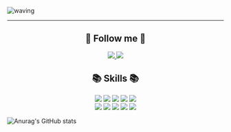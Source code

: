 <!--
**handongsu/handongsu** is a ✨ _special_ ✨ repository because its `README.md` (this file) appears on your GitHub profile.

Here are some ideas to get you started:

- 🔭 I’m currently working on ...
- 🌱 I’m currently learning ...
- 👯 I’m looking to collaborate on ...
- 🤔 I’m looking for help with ...
- 💬 Ask me about ...
- 📫 How to reach me: ...
- 😄 Pronouns: ...
- ⚡ Fun fact: ...
-->
<!--## Waving <a id="waving">-->
![waving](https://capsule-render.vercel.app/api?type=waving&height=200&text=dongsu&nbsp;Github&fontAlign=65&fontAlignY=40&color=gradient)

___

**<div align="center" margin-bottom= 50px>🚀 **Follow me** 🚀</div>**
-----

<div style={display:flex} align="center">
<a href="https://velog.io/@dos1436">
  <img src="https://img.shields.io/badge/Tech%20Blog-11B48A?style=flat-square&logo=Vimeo&logoColor=white&link=https://yeonyeon.tistory.com"/>
</a>
<a herf="https://github.com/handongsu">
    <img src="https://img.shields.io/badge/GitHub-181717.svg?&style=flat-square&logo=GitHub&logoColor=white&link=https://yeonyeon.tistory.com"/>
</a>
</div>

**<div align="center">📚 Skills 📚</div>**
-----
<div style={display:flex} align="center">
  <img src="https://img.shields.io/badge/HTML5-E34F26?style=flat-square&logo=HTML5&logoColor=white"/>
  <img src="https://img.shields.io/badge/CSS3-1572B6?style=flat-square&logo=CSS3&logoColor=white"/>
  <img src="https://img.shields.io/badge/Javascript-F7DF1E?style=flat-square&logo=javascript&logoColor=black"/>
  <img src="https://img.shields.io/badge/React-61DAFB?style=flat-square&logo=React&logoColor=black"/>
  <img src="https://img.shields.io/badge/Typescript-3178C6?style=flat-square&logo=typescript&logoColor=black"/>

</div>
<div style={display:flex} align="center">
  <img src="https://img.shields.io/badge/Styled%20Components-DB7093?style=flat-square&logo=styledcomponents&logoColor=white"/>
  <img src="https://img.shields.io/badge/Recoil-3578E5?style=flat-square&logo=recoil&logoColor=white">
  <img src="https://img.shields.io/badge/React%20Query-FF4154?style=flat-square&logo=reactquery&logoColor=black"/>
  <img src="https://img.shields.io/badge/Sass-CC6699?style=flat-square&logo=sass&logoColor=white"/>
  <img src="https://img.shields.io/badge/Figma-F24E1E5?style=flat-square&logo=figma&logoColor=white"/>

</div>

  ![Anurag's GitHub stats](https://github-readme-stats.vercel.app/api?username=handongsu&show_icons=true&theme=transparent)




